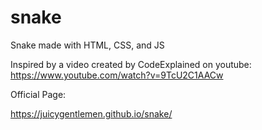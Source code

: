 # snake
Snake made with HTML, CSS, and JS

Inspired by a video created by CodeExplained on youtube:
https://www.youtube.com/watch?v=9TcU2C1AACw

Official Page:

https://juicygentlemen.github.io/snake/
